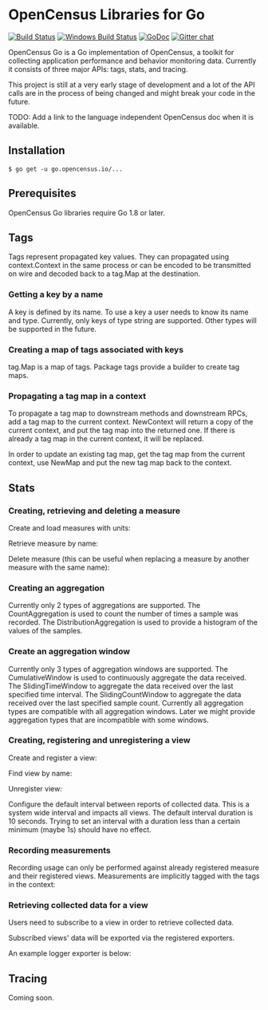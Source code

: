 # OpenCensus Libraries for Go

[![Build Status][travis-image]][travis-url]
[![Windows Build Status][appveyor-image]][appveyor-url]
[![GoDoc][godoc-image]][godoc-url]
[![Gitter chat][gitter-image]][gitter-url]

OpenCensus Go is a Go implementation of OpenCensus, a toolkit for
collecting application performance and behavior monitoring data.
Currently it consists of three major APIs: tags, stats, and tracing.

This project is still at a very early stage of development and
a lot of the API calls are in the process of being changed and
might break your code in the future.


TODO: Add a link to the language independent OpenCensus
doc when it is available.

## Installation

```
$ go get -u go.opencensus.io/...
```

## Prerequisites

OpenCensus Go libraries require Go 1.8 or later.

## Tags

Tags represent propagated key values. They can propagated using context.Context
in the same process or can be encoded to be transmitted on wire and decoded back
to a tag.Map at the destination.

### Getting a key by a name

A key is defined by its name. To use a key a user needs to know its name and type.
Currently, only keys of type string are supported.
Other types will be supported in the future.

[embedmd]:# (tags.go stringKey)

### Creating a map of tags associated with keys

tag.Map is a map of tags. Package tags provide a builder to create tag maps.

[embedmd]:# (tags.go tagMap)

### Propagating a tag map in a context

To propagate a tag map to downstream methods and downstream RPCs, add a tag map
to the current context. NewContext will return a copy of the current context,
and put the tag map into the returned one.
If there is already a tag map in the current context, it will be replaced.

[embedmd]:# (tags.go newContext)

In order to update an existing tag map, get the tag map from the current context,
use NewMap and put the new tag map back to the context.

[embedmd]:# (tags.go replaceTagMap)


## Stats

### Creating, retrieving and deleting a measure

Create and load measures with units:

[embedmd]:# (stats.go measure)

Retrieve measure by name:

[embedmd]:# (stats.go findMeasure)

Delete measure (this can be useful when replacing a measure by
another measure with the same name):

[embedmd]:# (stats.go deleteMeasure)

### Creating an aggregation

Currently only 2 types of aggregations are supported. The CountAggregation is used to count
the number of times a sample was recorded. The DistributionAggregation is used to
provide a histogram of the values of the samples.

[embedmd]:# (stats.go aggs)

### Create an aggregation window

Currently only 3 types of aggregation windows are supported. The CumulativeWindow
is used to continuously aggregate the data received.
The SlidingTimeWindow to aggregate the data received over the last specified time interval.
The SlidingCountWindow to aggregate the data received over the last specified sample count.
Currently all aggregation types are compatible with all aggregation windows.
Later we might provide aggregation types that are incompatible with some windows.

[embedmd]:# (stats.go windows)

### Creating, registering and unregistering a view

Create and register a view:

[embedmd]:# (stats.go view)

Find view by name:

[embedmd]:# (stats.go findView)

Unregister view:

[embedmd]:# (stats.go unregisterView)

Configure the default interval between reports of collected data.
This is a system wide interval and impacts all views. The default
interval duration is 10 seconds. Trying to set an interval with
a duration less than a certain minimum (maybe 1s) should have no effect.

[embedmd]:# (stats.go reportingPeriod)

### Recording measurements

Recording usage can only be performed against already registered measure
and their registered views. Measurements are implicitly tagged with the
tags in the context:

[embedmd]:# (stats.go record)

### Retrieving collected data for a view

Users need to subscribe to a view in order to retrieve collected data.

[embedmd]:# (stats.go subscribe)

Subscribed views' data will be exported via the registered exporters.

[embedmd]:# (stats.go registerExporter)

An example logger exporter is below:

[embedmd]:# (stats.go exporter)

## Tracing

Coming soon.


[travis-image]: https://travis-ci.org/census-instrumentation/opencensus-go.svg?branch=master
[travis-url]: https://travis-ci.org/census-instrumentation/opencensus-go
[appveyor-image]: https://ci.appveyor.com/api/projects/status/vgtt29ps1783ig38?svg=true
[appveyor-url]: https://ci.appveyor.com/project/opencensusgoteam/opencensus-go/branch/master
[godoc-image]: https://godoc.org/go.opencensus.io?status.svg
[godoc-url]: https://godoc.org/go.opencensus.io
[gitter-image]: https://badges.gitter.im/census-instrumentation/lobby.svg
[gitter-url]: https://gitter.im/census-instrumentation/lobby?utm_source=badge&utm_medium=badge&utm_campaign=pr-badge&utm_content=badge


[newtags-ex]: https://godoc.org/go.opencensus.io/tag#example-NewMap
[newtags-replace-ex]: https://godoc.org/go.opencensus.io/tag#example-NewMap--Replace
